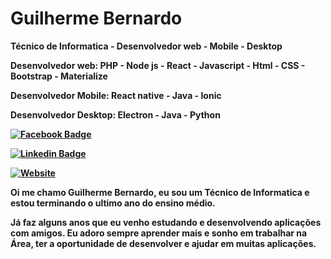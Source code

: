 <h1>Guilherme Bernardo</h1>

<p> <strong>Técnico de Informatica - Desenvolvedor web - Mobile - Desktop </strong> </p>
<p> <strong>Desenvolvedor web:<strong> PHP - Node js - React - Javascript - Html - CSS - Bootstrap - Materialize </p>
<p> <strong>Desenvolvedor Mobile:</strong> React native - Java - Ionic </p>
<p> <strong>Desenvolvedor Desktop:</strong> Electron - Java - Python</p>
  
[![Facebook Badge](https://img.shields.io/badge/-Guilherme_Bernardo-292929?style=for-the-badge&labelColor=292929&logo=facebook&logoColor=white&link=https://facebook.com/)](https://www.facebook.com/guilherme.bernardo.5682/)
  
[![Linkedin Badge](https://img.shields.io/badge/-Guilherme_Bernardo-292929?style=for-the-badge&logo=Linkedin&logoColor=white&link=https://www.linkedin.com/in/guilherme-bernardo-silva-789217194/)](https://www.linkedin.com/in/guilherme-bernardo-silva-789217194/)

[![Website](https://img.shields.io/badge/-Portifólio-292929?style=for-the-badge&link=https://gui25.github.io/main/)](https://gui25.github.io/main/) 

<p>Oi me chamo Guilherme Bernardo, eu sou um Técnico de Informatica e estou terminando o ultimo ano do ensino médio. </p>
  
<p>Já faz alguns anos que eu venho estudando e desenvolvendo aplicações com amigos. Eu adoro sempre aprender mais e sonho em trabalhar na Área, ter a oportunidade de desenvolver e ajudar em muitas aplicações.</p>

